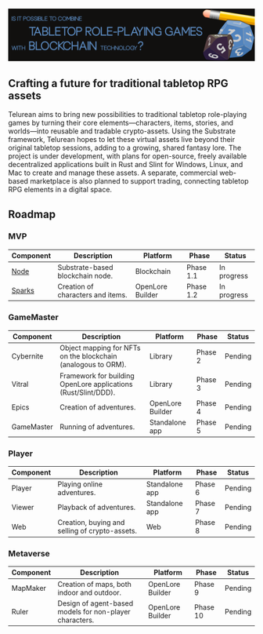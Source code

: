 ![OpenLore Banner](../images/banner.png)

## Crafting a future for traditional tabletop RPG assets

Telurean aims to bring new possibilities to traditional tabletop role-playing games by turning their core elements—characters, items, stories, and worlds—into reusable and tradable crypto-assets. Using the Substrate framework, Telurean hopes to let these virtual assets live beyond their original tabletop sessions, adding to a growing, shared fantasy lore. The project is under development, with plans for open-source, freely available decentralized applications built in Rust and Slint for Windows, Linux, and Mac to create and manage these assets. A separate, commercial web-based marketplace is also planned to support trading, connecting tabletop RPG elements in a digital space.

## Roadmap

### MVP

| Component     | Description                                                    | Platform            | Phase     | Status      |
|---------------|----------------------------------------------------------------|---------------------|-----------|-------------|
| [Node](https://github.com/telurean/node)          | Substrate-based blockchain node.                               | Blockchain          | Phase 1.1 | In progress |
| [Sparks](https://github.com/telurean/sparks)        | Creation of characters and items.                              | OpenLore Builder    | Phase 1.2 | In progress |

### GameMaster

| Component     | Description                                                    | Platform            | Phase   | Status      |
|---------------|----------------------------------------------------------------|---------------------|---------|-------------|
| Cybernite     | Object mapping for NFTs on the blockchain (analogous to ORM).  | Library             | Phase 2 | Pending     |
| Vitral        | Framework for building OpenLore applications (Rust/Slint/DDD). | Library             | Phase 3 | Pending     |
| Epics         | Creation of adventures.                                        | OpenLore Builder    | Phase 4 | Pending     |
| GameMaster    | Running of adventures.                                         | Standalone app      | Phase 5 | Pending     |

### Player

| Component  | Description                                                  | Platform            | Phase   | Status      |
|------------|--------------------------------------------------------------|---------------------|---------|-------------|
| Player     | Playing online adventures.                                   | Standalone app      | Phase 6 | Pending     |
| Viewer     | Playback of adventures.                                      | Standalone app      | Phase 7 | Pending     |
| Web        | Creation, buying and selling of crypto-assets.               | Web                 | Phase 8 | Pending     |

### Metaverse

| Component     | Description                                                  | Platform            | Phase    | Status      |
|---------------|--------------------------------------------------------------|---------------------|----------|-------------|
| MapMaker      | Creation of maps, both indoor and outdoor.                   | OpenLore Builder    | Phase 9  | Pending     |
| Ruler         | Design of agent-based models for non-player characters.      | OpenLore Builder    | Phase 10 | Pending     |
